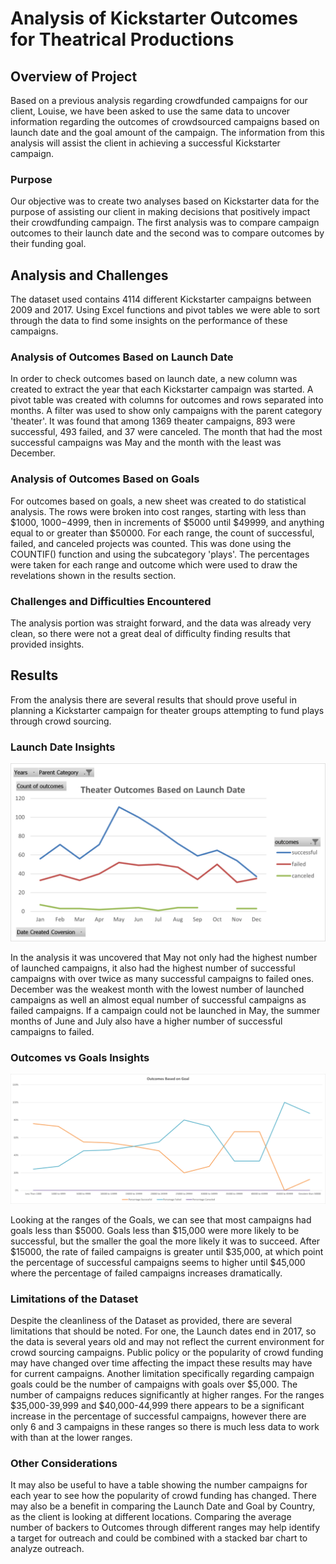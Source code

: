 # Analysis of Kickstarter Outcomes for Theatrical Productions

## Overview of Project
Based on a previous analysis regarding crowdfunded campaigns for our client, Louise, we have been asked to use the same data to uncover information regarding the outcomes of crowdsourced campaigns based on launch date and the goal amount of the campaign. The information from this analysis will assist the client in achieving a successful Kickstarter campaign.

### Purpose
Our objective was to create two analyses based on Kickstarter data for the purpose of assisting our client in making decisions that positively impact their crowdfunding campaign. The first analysis was to compare campaign outcomes to their launch date and the second was to compare outcomes by their funding goal.

## Analysis and Challenges

The dataset used contains 4114 different Kickstarter campaigns between 2009 and 2017. Using Excel functions and pivot tables we were able to sort through the data to find some insights on the performance of these campaigns.

### Analysis of Outcomes Based on Launch Date

In order to check outcomes based on launch date, a new column was created to extract the year that each Kickstarter campaign was started. A pivot table was created with columns for outcomes and rows separated into months. A filter was used to show only campaigns with the parent category 'theater'. It was found that among 1369 theater campaigns, 893 were successful, 493 failed, and 37 were canceled. The month that had the most successful campaigns was May and the month with the least was December.

### Analysis of Outcomes Based on Goals

 For outcomes based on goals, a new sheet was created to do statistical analysis. The rows were broken into cost ranges, starting with less than $1000, $1000-$4999, then in increments of $5000 until $49999, and anything equal to or greater than $50000. For each range, the count of successful, failed, and canceled projects was counted. This was done using the COUNTIF() function and using the subcategory 'plays'. The percentages were taken for each range and outcome which were used to draw the revelations shown in the results section. 

### Challenges and Difficulties Encountered

The analysis portion was straight forward, and the data was already very clean, so there were not a great deal of difficulty finding results that provided insights. 

## Results

From the analysis there are several results that should prove useful in planning a Kickstarter campaign for theater groups attempting to fund plays through crowd sourcing.

### Launch Date Insights
![](Resources/Theater_Outcomes_vs_Launch.png)

In the analysis it was uncovered that May not only had the highest number of launched campaigns, it also had the highest number of successful campaigns with over twice as many successful campaigns to failed ones. December was the weakest month with the lowest number of launched campaigns as well an almost equal number of successful campaigns as failed campaigns. If a campaign could not be launched in May, the summer months of June and July also have a higher number of successful campaigns to failed.


### Outcomes vs Goals Insights
![](Resources/Outcomes_vs_Goals.png)

Looking at the ranges of the Goals, we can see that most campaigns had goals less than $5000. Goals less than $15,000 were more likely to be successful, but the smaller the goal the more likely it was to succeed. After $15000, the rate of failed campaigns is greater until $35,000, at which point the percentage of successful campaigns seems to higher until $45,000 where the percentage of failed campaigns increases dramatically.

### Limitations of the Dataset
Despite the cleanliness of the Dataset as provided, there are several limitations that should be noted. For one, the Launch dates end in 2017, so the data is several years old and may not reflect the current environment for crowd sourcing campaigns. Public policy or the popularity of crowd funding may have changed over time affecting the impact these results may have for current campaigns. Another limitation specifically regarding campaign goals could be the number of campaigns with goals over $5,000. The number of campaigns reduces significantly at higher ranges. For the ranges $35,000-39,999 and $40,000-44,999 there appears to be a significant increase in the percentage of successful campaigns, however there are only 6 and 3 campaigns in these ranges so there is much less data to work with than at the lower ranges. 

### Other Considerations
It may also be useful to have a table showing the number campaigns for each year to see how the popularity of crowd funding has changed. There may also be a benefit in comparing the Launch Date and Goal by Country, as the client is looking at different locations. Comparing the average number of backers to Outcomes through different ranges may help identify a target for outreach and could be combined with a stacked bar chart to analyze outreach.
